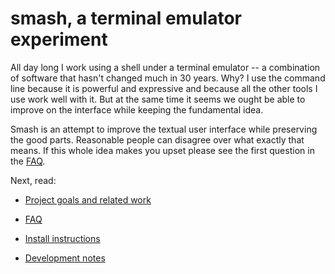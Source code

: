 # smash, a terminal emulator experiment

All day long I work using a shell under a terminal emulator -- a
combination of software that hasn't changed much in 30 years. Why? I
use the command line because it is powerful and expressive and because
all the other tools I use work well with it. But at the same time it
seems we ought be able to improve on the interface while keeping the
fundamental idea.

Smash is an attempt to improve the textual user interface while
preserving the good parts. Reasonable people can disagree over
what exactly that means. If this whole idea makes you upset please
see the first question in the [FAQ](docs/faq.md).

Next, read:

- [Project goals and related work](docs/goals.md)
- [FAQ](docs/faq.md)

- [Install instructions](docs/install.md)
- [Development notes](docs/development.md)
